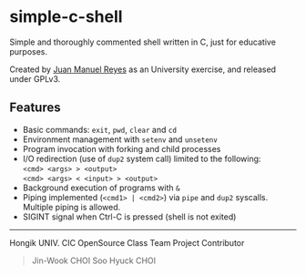 simple-c-shell
==============

Simple and thoroughly commented shell written in C, just for educative purposes. 

Created by [Juan Manuel Reyes](http://juanmareyes.net) as an University exercise, and released under GPLv3.

Features
--------

* Basic commands: `exit`, `pwd`, `clear` and `cd`
* Environment management with `setenv` and `unsetenv`
* Program invocation with forking and child processes
* I/O redirection (use of `dup2` system call) limited to the following:  
        `<cmd> <args> > <output>`  
        `<cmd> <args> < <input> > <output>`
* Background execution of programs with `&`
* Piping implemented (`<cmd1> | <cmd2>`) via `pipe` and `dup2` syscalls. Multiple piping is allowed.
* SIGINT signal when Ctrl-C is pressed (shell is not exited)
---
Hongik UNIV. CIC 
OpenSource Class Team Project
Contributor
> Jin-Wook CHOI
> Soo Hyuck CHOI
